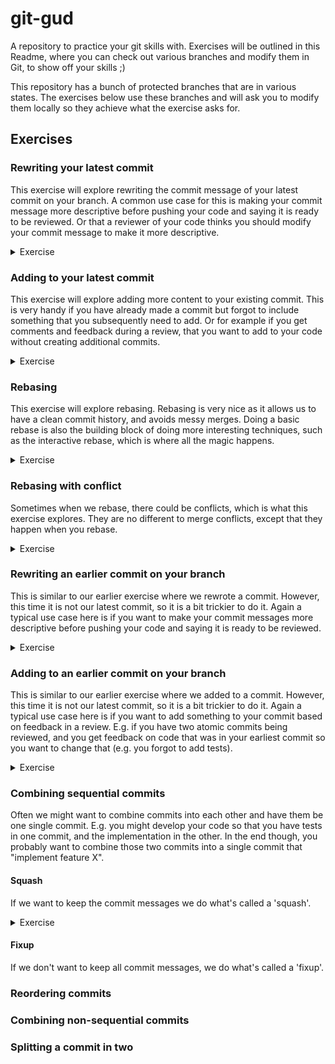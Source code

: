 # git-gud
A repository to practice your git skills with. Exercises will be outlined in this Readme, where you can check out various branches and modify them in Git, to show off your skills ;)

This repository has a bunch of protected branches that are in various states. The exercises below use these branches and will ask you to modify them locally so they achieve what the exercise asks for.

## Exercises

### Rewriting your latest commit

This exercise will explore rewriting the commit message of your latest commit on your branch. A common use case for this is making your commit message more descriptive before pushing your code and saying it is ready to be reviewed. Or that a reviewer of your code thinks you should modify your commit message to make it more descriptive. 

<details>
<summary>Exercise</summary>

##### Setup
Check out the branch `exercise-latest-commit-rewrite`.

Confirm that if you run `git --no-pager log --pretty=format:%s 81795d5..HEAD` you see the following:
```commandline
git --no-pager log --pretty=format:%s 81795d5..HEAD

CHANGE ME
```
This command shows the commit messages between the HEAD of your branch and the commit where `exercise-latest-commit-rewrite` branched off of (if there is a % that can be ignored).

##### Task
Change the message of the latest commit so that it instead displays the following:

```commandline
git --no-pager log --pretty=format:%s 81795d5..HEAD

changed%
```

</details>

### Adding to your latest commit
This exercise will explore adding more content to your existing commit. This is very handy if you have already made a commit but forgot to include something that you subsequently need to add. Or for example if you get comments and feedback during a review, that you want to add to your code without creating additional commits.

<details>
<summary>Exercise</summary>

##### Setup
Check out the branch `exercise-latest-commit-add-file`.

Confirm that if you run `git --no-pager diff -r ffd218f HEAD` you see the following:
```commandline
git --no-pager diff -r ffd218f HEAD

diff --git a/some_file.txt b/some_file.txt
new file mode 100644
index 0000000..c915c72
--- /dev/null
+++ b/some_file.txt
@@ -0,0 +1 @@
+A file to demonstrate adding to commits.
```
This command shows the changes between the HEAD of your branch and the commit where `exercise-latest-commit-add-file` branched off of (The actual changes is what's important here, not the info at the top).

##### Task
Add to the latest commit so that we include another line in the file:

```commandline
git --no-pager diff -r ffd218f HEAD

diff --git a/some_file.txt b/some_file.txt
new file mode 100644
index 0000000..b835cea
--- /dev/null
+++ b/some_file.txt
@@ -0,0 +1,2 @@
+A file to demonstrate adding to commits.
+Changes I've added!
```

</details>

### Rebasing
This exercise will explore rebasing. Rebasing is very nice as it allows us to have a clean commit history, and avoids messy merges. Doing a basic rebase is also the building block of doing more interesting techniques, such as the interactive rebase, which is where all the magic happens.

<details>
<summary>Exercise</summary>

##### Setup

In this exercise we'll be playing with two branches. The first one is `exercise-rebasing-base`. Pretend to see this one as the 'main' branch in your repo. This is typically the branch you want to merge your work into eventually. The other branch we will be using is `exercise-rebasing-rebase-branch`. Pretend this is your 'feature' branch that you've been doing development on.

The key thing to notice here is that work has been happening on our base branch after we branched off with our feature branch. If you do `git log origin/exercise-rebasing-rebase-branch` you can see that there is a commit to 'add sample file 2', however you can't see the 'add sample file 1' commit. This is because we branched off of the base branch before this commit happened (we branched off at b9dd7a0). If you do `git log origin/exercise-rebasing-base` you can see that we've added the 'add sample file 1' commit after where we branched off.

Check out the branch `exercise-rebasing-rebase-branch` and run `git --no-pager log --pretty=format:%s b9dd7a0..HEAD` to confirm you can only see the 'add sample file 2' commit:

```commandline
git --no-pager log --pretty=format:%s b9dd7a0..HEAD

add sample file 2 (should be applied after sample file 1)
```

##### Task
Rebase `exercise-rebasing-rebase-branch` onto `exercise-rebasing-base` so that the 'feature' branch will have its commits on top of the 'base' branch. Output should look like this:

```commandline
git --no-pager log --pretty=format:%s b9dd7a0..HEAD

add sample file 2 (should be applied after sample file 1)
add sample file 1 (should be applied before sample file 2)
```

If you do a simple `git log` you should now see that the base of your feature branch is again on top of the base branch, with your extra commit adding file 2.

</details>

### Rebasing with conflict

Sometimes when we rebase, there could be conflicts, which is what this exercise explores. They are no different to merge conflicts, except that they happen when you rebase.

<details>
<summary>Exercise</summary>

##### Setup

Base branch: `exercise-rebase-conflict-base`
Feature branch: `exercise-rebase-conflict-feature`

Similar to the other rebasing exercise above, in this one we want to rebase a 'feature' branch on top of a 'base' branch. However, this time there will be conflicts... The base branch has 2 commits: 1 that adds a file, and a subsequent 1 that appends a sentence in the file. The feature branch branched off of the base branch after the file was added but before the sentence was appended. The feature branch has 1 commit that prepends a sentence to the same file.

Check out the branch `exercise-rebase-conflict-feature` and run `git --no-pager log --pretty=format:%s 7a8be75..HEAD` to confirm you can only see the 'prepend sentence' commit:

```commandline
git --no-pager log --pretty=format:%s 7a8be75..HEAD

prepend sentence to rebase example file
```

##### Task
Rebase `exercise-rebase-conflict-feature` onto `exercise-rebase-conflict-base` so that the 'feature' branch will have its commits on top of the 'base' branch. As part of this you will need to resolve some conflicts. The commits should look like this:

```commandline
git --no-pager log --pretty=format:%s 7a8be75..HEAD

prepend sentence to rebase example file
append sentence to rebase example file
```

`rebase_example.txt` should look like this:

```text
This sentence is added on the feature branch and should be at the beginning. This is a text file to showcase rebasing with conflicts. This sentence is added on the base branch and should be at the end.
```

If you do a simple `git log` you should now see that the base of your feature branch is again on top of the base branch, with your extra commit adding file 2.

</details>

### Rewriting an earlier commit on your branch

This is similar to our earlier exercise where we rewrote a commit. However, this time it is not our latest commit, so it is a bit trickier to do it. Again a typical use case here is if you want to make your commit messages more descriptive before pushing your code and saying it is ready to be reviewed.

<details>

<summary>Exercise</summary>

##### Setup

This time, we have the branch `exercise-rewrite-early-commit` with two commits on it:

```commandline
git --no-pager log --pretty=format:%s 33dc87..HEAD

the world's most perfect commit message that no one should ruin
CHANGE ME
```

Note that the 'CHANGE ME' commit is _after_ your perfect commit message. I.e. we don't want to ruin our already perfect commit message.

##### Task
Change the 'CHANGE ME' commit message to instead say 'changed'. The other commit message should stay the same.

```commandline
git --no-pager log --pretty=format:%s 33dc87..HEAD

the world's most perfect commit message that no one should ruin
changed
```

</details>


### Adding to an earlier commit on your branch

This is similar to our earlier exercise where we added to a commit. However, this time it is not our latest commit, so it is a bit trickier to do it. Again a typical use case here is if you want to add something to your commit based on feedback in a review. E.g. if you have two atomic commits being reviewed, and you get feedback on code that was in your earliest commit so you want to change that (e.g. you forgot to add tests).

<details>

<summary>Exercise</summary>

##### Setup

This time, we have the branch `exercise-early-commit-add` with two commits on it. We want to change the file `file_to_modify.txt` added in f4016d0 (1 commit before the tip of the branch):

```commandline
git --no-pager diff 0f0606 exercise-early-commit-add~1

diff --git a/file_to_modify.txt b/file_to_modify.txt
new file mode 100644
index 0000000..86a11f6
--- /dev/null
+++ b/file_to_modify.txt
@@ -0,0 +1 @@
+Add a line below this one
```

##### Task
Change the second to last commit so that you add an extra line to the file:

```commandline
git --no-pager diff 0f0606 exercise-early-commit-add~1

diff --git a/file_to_modify.txt b/file_to_modify.txt
new file mode 100644
index 0000000..5ad6477
--- /dev/null
+++ b/file_to_modify.txt
@@ -0,0 +1,2 @@
+Add a line below this one
+Hi there, I'm a new line
```

The other commit should stay the same.

</details>

### Combining sequential commits

Often we might want to combine commits into each other and have them be one single commit. E.g. you might develop your code so that you have tests in one commit, and the implementation in the other. In the end though, you probably want to combine those two commits into a single commit that "implement feature X".

#### Squash

If we want to keep the commit messages we do what's called a 'squash'.

<details>

<summary>Exercise</summary>

##### Setup

This time, we have the branch `exercise-combining-squash` with two commits on it, one creating a file, the other one modifying it:

```commandline
git --no-pager log 10b3c1..exercise-combining-squash

commit 7342c0fe1bd2720ee131e03ff43d4fb8174dca7b (HEAD -> exercise-combining-squash)
Author: Martin Husbyn <xxx@example.com>
Date:   Wed Oct 26 16:26:40 2022 +0100

    second commit to demonstrate squashing

commit 41df7384472aeda42eb4cd710572d19a42476cc5
Author: Martin Husbyn <martin.husbyn@flexciton.com>
Date:   Wed Oct 26 16:25:03 2022 +0100

    first commit to demonstrate squashing
```

##### Task

Merge the two commits into one, but keep their commit messages. Then you should end up with just one commit:

```commandline
git --no-pager log 10b3c1..exercise-combining-squash

commit a1fd020b88b658869d8e388e93c9dbfb4b4af04e (HEAD -> exercise-combining-squash)
Author: Martin Husbyn <xxx@example.com>
Date:   Wed Oct 26 16:25:03 2022 +0100

    first commit to demonstrate squashing

    second commit to demonstrate squashing
```

</details>

#### Fixup

If we don't want to keep all commit messages, we do what's called a 'fixup'.

### Reordering commits

### Combining non-sequential commits

### Splitting a commit in two


